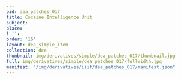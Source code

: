 ```yaml
---
pid: dea_patches_017
title: Cocaine Intelligence Unit
subject: 
place: 
! '': 
order: '16'
layout: dea_simple_item
collection: dea
thumbnail: img/derivatives/simple/dea_patches_017/thumbnail.jpg
full: img/derivatives/simple/dea_patches_017/fullwidth.jpg
manifest: "/img/derivatives/iiif/dea_patches_017/manifest.json"
---
```


